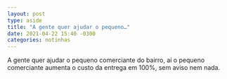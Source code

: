 ```yaml
---
layout: post
type: aside
title: "A gente quer ajudar o pequeno…"
date: 2021-04-22 15:40 -0300
categories: notinhas
---
```

A gente quer ajudar o pequeno comerciante do bairro, aí o pequeno comerciante aumenta o custo da entrega em 100%, sem aviso nem nada.

